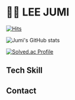 # 👩‍💻 LEE JUMI

  [![Hits](https://hits.seeyoufarm.com/api/count/incr/badge.svg?url=https%3A%2F%2Fgithub.com%2Fitchyfeet-patient&count_bg=%2364ADDF&title_bg=%23A5C3F6&icon=icloud.svg&icon_color=%23E7E7E7&title=hits&edge_flat=false)](https://hits.seeyoufarm.com)
</center>

![Jumi's GitHub stats](https://github-readme-stats.vercel.app/api?username=itchyfeet-patient&show_icons=true&theme=tokyonight)


[![Solved.ac Profile](http://mazassumnida.wtf/api/generate_badge?boj=ijmmy24)](https://solved.ac/ijmmy24)

## Tech Skill



## Contact
